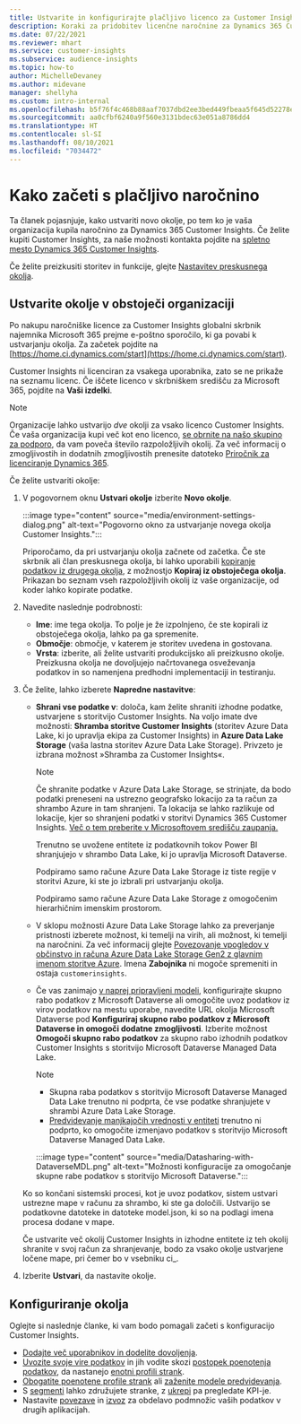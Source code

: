 ```yaml
---
title: Ustvarite in konfigurirajte plačljivo licenco za Customer Insights
description: Koraki za pridobitev licenčne naročnine za Dynamics 365 Customer Insights in njeno konfiguracijo.
ms.date: 07/22/2021
ms.reviewer: mhart
ms.service: customer-insights
ms.subservice: audience-insights
ms.topic: how-to
author: MichelleDevaney
ms.author: midevane
manager: shellyha
ms.custom: intro-internal
ms.openlocfilehash: b5f76f4c468b88aaf7037dbd2ee3bed449fbeaa5f645d52278eee05b36b4e328
ms.sourcegitcommit: aa0cfbf6240a9f560e3131bdec63e051a8786dd4
ms.translationtype: HT
ms.contentlocale: sl-SI
ms.lasthandoff: 08/10/2021
ms.locfileid: "7034472"
---
```

# <a name="get-started-with-a-paid-subscription"></a>Kako začeti s plačljivo naročnino

Ta članek pojasnjuje, kako ustvariti novo okolje, po tem ko je vaša organizacija kupila naročnino za Dynamics 365 Customer Insights. Če želite kupiti Customer Insights, za naše možnosti kontakta pojdite na [spletno mesto Dynamics 365 Customer Insights](https://dynamics.microsoft.com/ai/customer-insights/). 

Če želite preizkusiti storitev in funkcije, glejte [Nastavitev preskusnega okolja](get-started-trial.md).

## <a name="create-an-environment-in-an-existing-organization"></a>Ustvarite okolje v obstoječi organizaciji

Po nakupu naročniške licence za Customer Insights globalni skrbnik najemnika Microsoft 365 prejme e-poštno sporočilo, ki ga povabi k ustvarjanju okolja. Za začetek pojdite na [https://home.ci.dynamics.com/start](https://home.ci.dynamics.com/start). 

Customer Insights ni licenciran za vsakega uporabnika, zato se ne prikaže na seznamu licenc. Če iščete licenco v skrbniškem središču za Microsoft 365, pojdite na **Vaši izdelki**. 

> [!NOTE]
> Organizacije lahko ustvarijo *dve* okolji za vsako licenco Customer Insights. Če vaša organizacija kupi več kot eno licenco, [se obrnite na našo skupino za podporo](https://go.microsoft.com/fwlink/?linkid=2079641), da vam poveča število razpoložljivih okolij. Za več informacij o zmogljivostih in dodatnih zmogljivostih prenesite datoteko [Priročnik za licenciranje Dynamics 365](https://go.microsoft.com/fwlink/?LinkId=866544).

Če želite ustvariti okolje:

1. V pogovornem oknu **Ustvari okolje** izberite **Novo okolje**.

   :::image type="content" source="media/environment-settings-dialog.png" alt-text="Pogovorno okno za ustvarjanje novega okolja Customer Insights.":::

   Priporočamo, da pri ustvarjanju okolja začnete od začetka. Če ste skrbnik ali član preskusnega okolja, bi lahko uporabili [kopiranje podatkov iz drugega okolja](manage-environments.md#copy-the-environment-configuration), z možnostjo **Kopiraj iz obstoječega okolja**. Prikazan bo seznam vseh razpoložljivih okolij iz vaše organizacije, od koder lahko kopirate podatke.

1. Navedite naslednje podrobnosti:
   - **Ime**: ime tega okolja. To polje je že izpolnjeno, če ste kopirali iz obstoječega okolja, lahko pa ga spremenite.
   - **Območje**: območje, v katerem je storitev uvedena in gostovana.
   - **Vrsta**: izberite, ali želite ustvariti produkcijsko ali preizkusno okolje. Preizkusna okolja ne dovoljujejo načrtovanega osveževanja podatkov in so namenjena predhodni implementaciji in testiranju.
   
1. Če želite, lahko izberete **Napredne nastavitve**:

   - **Shrani vse podatke v**: določa, kam želite shraniti izhodne podatke, ustvarjene s storitvijo Customer Insights. Na voljo imate dve možnosti: **Shramba storitve Customer Insights** (storitev Azure Data Lake, ki jo upravlja ekipa za Customer Insights) in **Azure Data Lake Storage** (vaša lastna storitev Azure Data Lake Storage). Privzeto je izbrana možnost »Shramba za Customer Insights«.

     > [!NOTE]
     > Če shranite podatke v Azure Data Lake Storage, se strinjate, da bodo podatki preneseni na ustrezno geografsko lokacijo za ta račun za shrambo Azure in tam shranjeni. Ta lokacija se lahko razlikuje od lokacije, kjer so shranjeni podatki v storitvi Dynamics 365 Customer Insights. [Več o tem preberite v Microsoftovem središču zaupanja.](https://www.microsoft.com/trust-center)
     >
     > Trenutno se uvožene entitete iz podatkovnih tokov Power BI shranjujejo v shrambo Data Lake, ki jo upravlja Microsoft Dataverse. 
     > 
     > Podpiramo samo račune Azure Data Lake Storage iz tiste regije v storitvi Azure, ki ste jo izbrali pri ustvarjanju okolja. 
     > 
     > Podpiramo samo račune Azure Data Lake Storage z omogočenim hierarhičnim imenskim prostorom.


   - V sklopu možnosti Azure Data Lake Storage lahko za preverjanje pristnosti izberete možnost, ki temelji na virih, ali možnost, ki temelji na naročnini. Za več informacij glejte [Povezovanje vpogledov v občinstvo in računa Azure Data Lake Storage Gen2 z glavnim imenom storitve Azure](connect-service-principal.md). Imena **Zabojnika** ni mogoče spremeniti in ostaja `customerinsights`.
   
   - Če vas zanimajo [v naprej pripravljeni modeli](predictions-overview.md#out-of-box-models), konfigurirajte skupno rabo podatkov z Microsoft Dataverse ali omogočite uvoz podatkov iz virov podatkov na mestu uporabe, navedite URL okolja Microsoft Dataverse pod **Konfiguriraj skupno rabo podatkov z Microsoft Dataverse in omogoči dodatne zmogljivosti**. Izberite možnost **Omogoči skupno rabo podatkov** za skupno rabo izhodnih podatkov Customer Insights s storitvijo Microsoft Dataverse Managed Data Lake.

     > [!NOTE]
     > - Skupna raba podatkov s storitvijo Microsoft Dataverse Managed Data Lake trenutno ni podprta, če vse podatke shranjujete v shrambi Azure Data Lake Storage.
     > - [Predvidevanje manjkajočih vrednosti v entiteti](predictions.md) trenutno ni podprto, ko omogočite izmenjavo podatkov s storitvijo Microsoft Dataverse Managed Data Lake.

     :::image type="content" source="media/Datasharing-with-DataverseMDL.png" alt-text="Možnosti konfiguracije za omogočanje skupne rabe podatkov s storitvijo Microsoft Dataverse.":::

   Ko so končani sistemski procesi, kot je uvoz podatkov, sistem ustvari ustrezne mape v računu za shrambo, ki ste ga določili. Ustvarijo se podatkovne datoteke in datoteke model.json, ki so na podlagi imena procesa dodane v mape.

   Če ustvarite več okolij Customer Insights in izhodne entitete iz teh okolij shranite v svoj račun za shranjevanje, bodo za vsako okolje ustvarjene ločene mape, pri čemer bo v vsebniku ci_<environmentid>.

1. Izberite **Ustvari**, da nastavite okolje. 

## <a name="configure-an-environment"></a>Konfiguriranje okolja

Oglejte si naslednje članke, ki vam bodo pomagali začeti s konfiguracijo Customer Insights. 

- [Dodajte več uporabnikov in dodelite dovoljenja](permissions.md).
- [Uvozite svoje vire podatkov](data-sources.md) in jih vodite skozi [postopek poenotenja podatkov](data-unification.md), da nastanejo [enotni profili strank](customer-profiles.md).
- [Obogatite poenotene profile strank](enrichment-hub.md) ali [zaženite modele predvidevanja](predictions-overview.md).
- S [segmenti](segments.md) lahko združujete stranke, z [ukrepi](measures.md) pa pregledate KPI-je.
- Nastavite [povezave](connections.md) in [izvoz](export-destinations.md) za obdelavo podmnožic vaših podatkov v drugih aplikacijah.
